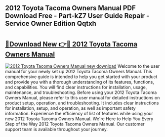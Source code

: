 ## 2012 Toyota Tacoma Owners Manual PDF Download Free - Part-kZ7 User Guide Repair - Service Owner Edition Qqtxh

# <h2><a href="http://bc36408.oget.top/?id=2012+Toyota+Tacoma+Owners+Manual">🔗Download New 👉🔴 2012 Toyota Tacoma Owners Manual</a></h2>

[![2012 Toyota Tacoma Owners Manual new download](https://i.imgur.com/5g1atiW.png)](http://bc36408.oget.top/?id=2012+Toyota+Tacoma+Owners+Manual)
Welcome to the user manual for your newly set up 2012 Toyota Tacoma Owners Manual. This comprehensive guide is intended to help you get started with your product and provide you with a thorough understanding of its features, functions, and capabilities. You will find clear instructions for installation, usage, maintenance, and troubleshooting. Before using your 2012 Toyota Tacoma Owners Manual, please refer to this user manual for detailed instructions on product setup, operation, and troubleshooting. It includes clear instructions for installation, setup, and operation, as well as important safety information. Experience the efficiency of list of features while using your new 2012 Toyota Tacoma Owners Manual. We're Here to Help You Every Step of the Way 2012 Toyota Tacoma Owners Manual. Our customer support team is available throughout your journey.
